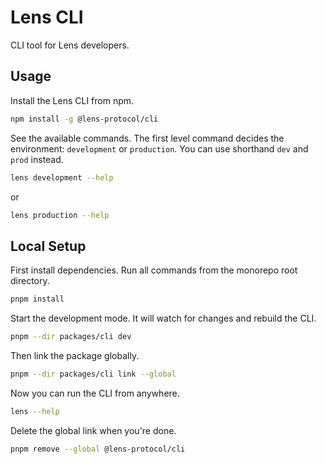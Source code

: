 # Lens CLI

CLI tool for Lens developers.

## Usage

Install the Lens CLI from npm.

```bash
npm install -g @lens-protocol/cli
```

See the available commands. The first level command decides the environment: `development` or `production`.
You can use shorthand `dev` and `prod` instead.

```bash
lens development --help
```

or

```bash
lens production --help
```

## Local Setup

First install dependencies. Run all commands from the monorepo root directory.

```bash
pnpm install
```

Start the development mode. It will watch for changes and rebuild the CLI.

```bash
pnpm --dir packages/cli dev
```

Then link the package globally.

```bash
pnpm --dir packages/cli link --global
```

Now you can run the CLI from anywhere.

```bash
lens --help
```

Delete the global link when you're done.

```bash
pnpm remove --global @lens-protocol/cli
```
